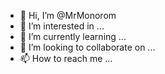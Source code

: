 - 👋 Hi, I’m @MrMonorom
- 👀 I’m interested in ...
- 🌱 I’m currently learning ...
- 💞️ I’m looking to collaborate on ...
- 📫 How to reach me ...

<!---
MrMonorom/MrMonorom is a ✨ special ✨ repository because its `README.md` (this file) appears on your GitHub profile.
You can click the Preview link to take a look at your changes.
--->
